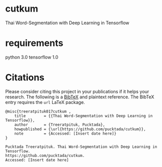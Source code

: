 # cutkum
Thai Word-Segmentation with Deep Learning in Tensorflow

# requirements
python 3.0
tensorflow 1.0

# Citations

Please consider citing this project in your publications if it helps your research.
The following is a [BibTeX](http://www.bibtex.org/) and plaintext reference.
The BibTeX entry requires the `url` LaTeX package.

```
@misc{treeratpituk017cutkum	,
    title        = {{Thai Word-Segmentation with Deep Learning in Tensorflow}},
    author       = {Treeratpituk, Pucktada},
    howpublished = {\url{https://github.com/pucktada/cutkum}},
    note         = {Accessed: [Insert date here]}
}

Pucktada Treeratpituk. Thai Word-Segmentation with Deep Learning in Tensorflow.
https://github.com/pucktada/cutkum.
Accessed: [Insert date here]
```

